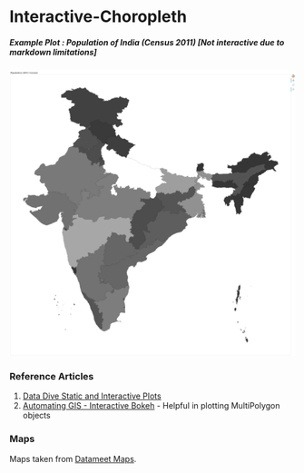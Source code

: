 # Interactive-Choropleth

##### Example Plot : Population of India (Census 2011) [Not interactive due to markdown limitations]

<img src="https://github.com/ieshanvaidya/Interactive-Choropleth/blob/master/choropleth/map.png" alt="drawing" width="600"/>

### Reference Articles
1. [Data Dive Static and Interactive Plots](https://data-dive.com/cologne-bike-rentals-interactive-map-bokeh)
2. [Automating GIS - Interactive Bokeh](https://automating-gis-processes.github.io/Lesson5-interactive-map-Bokeh-advanced-plotting.html) - Helpful in plotting MultiPolygon objects

### Maps
Maps taken from [Datameet Maps](https://github.com/datameet/maps).
